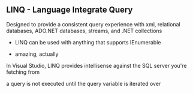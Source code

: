 ## LINQ - Language Integrate Query
Designed to provide a consistent query experience with xml, relational databases, ADO.NET databases, streams, and .NET collections
- LINQ can be used with anything that supports IEnumerable


- amazing, actually

In Visual Studio, LINQ provides intellisense against the SQL server you're fetching from

a query is not executed until the query variable is iterated over

